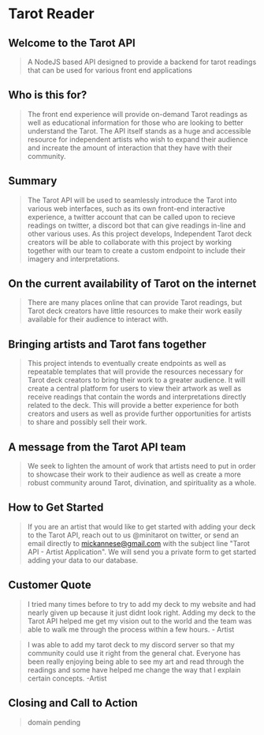 # Tarot Reader #

<!--
> This material was originally posted [here](http://www.quora.com/What-is-Amazons-approach-to-product-development-and-product-management). It is reproduced here for posterities sake.

There is an approach called "working backwards" that is widely used at Amazon. They work backwards from the customer, rather than starting with an idea for a product and trying to bolt customers onto it. While working backwards can be applied to any specific product decision, using this approach is especially important when developing new products or features.

For new initiatives a product manager typically starts by writing an internal press release announcing the finished product. The target audience for the press release is the new/updated product's customers, which can be retail customers or internal users of a tool or technology. Internal press releases are centered around the customer problem, how current solutions (internal or external) fail, and how the new product will blow away existing solutions.

If the benefits listed don't sound very interesting or exciting to customers, then perhaps they're not (and shouldn't be built). Instead, the product manager should keep iterating on the press release until they've come up with benefits that actually sound like benefits. Iterating on a press release is a lot less expensive than iterating on the product itself (and quicker!).

If the press release is more than a page and a half, it is probably too long. Keep it simple. 3-4 sentences for most paragraphs. Cut out the fat. Don't make it into a spec. You can accompany the press release with a FAQ that answers all of the other business or execution questions so the press release can stay focused on what the customer gets. My rule of thumb is that if the press release is hard to write, then the product is probably going to suck. Keep working at it until the outline for each paragraph flows.

Oh, and I also like to write press-releases in what I call "Oprah-speak" for mainstream consumer products. Imagine you're sitting on Oprah's couch and have just explained the product to her, and then you listen as she explains it to her audience. That's "Oprah-speak", not "Geek-speak".

Once the project moves into development, the press release can be used as a touchstone; a guiding light. The product team can ask themselves, "Are we building what is in the press release?" If they find they're spending time building things that aren't in the press release (overbuilding), they need to ask themselves why. This keeps product development focused on achieving the customer benefits and not building extraneous stuff that takes longer to build, takes resources to maintain, and doesn't provide real customer benefit (at least not enough to warrant inclusion in the press release).
 -->

## Welcome to the Tarot API ##
  > A NodeJS based API designed to provide a backend for tarot readings that can be used for various front end applications

## Who is this for? ##
  > The front end experience will provide on-demand Tarot readings as well as educational information for those who are looking to better understand the Tarot. The API itself stands as a huge and accessible resource for independent artists who wish to expand their audience and increate the amount of interaction that they have with their community.

## Summary ##
  > The Tarot API will be used to seamlessly introduce the Tarot into various web interfaces, such as its own front-end interactive experience, a twitter account that can be called upon to recieve readings on twitter, a discord bot that can give readings in-line and other various uses. As this project develops, Independent Tarot deck creators will be able to collaborate with this project by working together with our team to create a custom endpoint to include their imagery and interpretations.

## On the current availability of Tarot on the internet ##
  > There are many places online that can provide Tarot readings, but Tarot deck creators have little resources to make their work easily available for their audience to interact with.

## Bringing artists and Tarot fans together ##
  > This project intends to eventually create endpoints as well as repeatable templates that will provide the resources necessary for Tarot deck creators to bring their work to a greater audience. It will create a central platform for users to view their artwork as well as receive readings that contain the words and interpretations directly related to the deck. This will provide a better experience for both creators and users as well as provide further opportunities for artists to share and possibly sell their work.

## A message from the Tarot API team ##
  > We seek to lighten the amount of work that artists need to put in order to showcase their work to their audience as well as create a more robust community around Tarot, divination, and spirituality as a whole.

## How to Get Started ##
  > If you are an artist that would like to get started with adding your deck to the Tarot API, reach out to us @minitarot on twitter, or send an email directly to mickannese@gmail.com with the subject line "Tarot API - Artist Application". We will send you a private form to get started adding your data to our database.

## Customer Quote ##
  > I tried many times before to try to add my deck to my website and had nearly given up because it just didnt look right. Adding my deck to the Tarot API helped me get my vision out to the world and the team was able to walk me through the process within a few hours. - Artist

  > I was able to add my tarot deck to my discord server so that my community could use it right from the general chat. Everyone has been really enjoying being able to see my art and read through the readings and some have helped me change the way that I explain certain concepts. -Artist

## Closing and Call to Action ##
  > domain pending